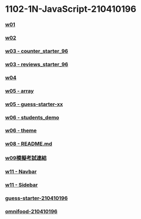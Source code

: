 # 1102-1N-JavaScript-210410196

### [w01](https://1102-1-n-java-script-210410196.vercel.app/demo/w01/tictactoe_210410196.html)

### [w02](https://1102-1-n-java-script-210410196.vercel.app/demo/w02/)

### [w03 - counter_starter_96](https://1102-1-n-java-script-210410196.vercel.app/demo/w03/counter_starter_96/)

### [w03 - reviews_starter_96](https://1102-1-n-java-script-210410196.vercel.app/demo/w03/reviews_starter_96/)

### [w04](https://1102-1-n-java-script-210410196.vercel.app/demo/w04/menu-starter-210410196/)

### [w05 - array](https://1102-1-n-java-script-210410196.vercel.app/demo/w05/array/)

### [w05 - guess-starter-xx](https://1102-1-n-java-script-210410196.vercel.app/demo/w05/guess-starter-xx/)

### [w06 - students_demo](https://1102-1-n-java-script-210410196.vercel.app/demo/w06/students_demo/)

### [w06 - theme](https://1102-1-n-java-script-210410196.vercel.app/demo/w06/theme/)

### [w08 - README.md](https://github.com/git-billy/1102-1N-JavaScript-210410196/blob/main/demo/w08/w08_210410196.md)

### [w09模擬考試連結](https://github.com/git-billy/1102-1N-JavaScript-210410196/tree/main/demo/w09)

### [w11 - Navbar](https://1102-1-n-java-script-210410196.vercel.app/demo/w11/navbar-starter/)

### [w11 - Sidebar](https://1102-1-n-java-script-210410196.vercel.app/demo/w11/sidebar-starter/)

### [guess-starter-210410196](https://1102-1-n-java-script-210410196.vercel.app/project/guess-starter-210410196/)

### [omnifood-210410196](https://1102-1-n-java-script-210410196.vercel.app/project/omnifood-210410196/dist/)